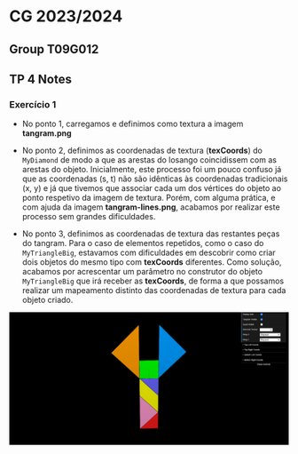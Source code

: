 # CG 2023/2024

## Group T09G012

## TP 4 Notes

### Exercício 1

- No ponto 1, carregamos e definimos como textura a imagem **tangram.png**

- No ponto 2, definimos as coordenadas de textura (**texCoords**) do `MyDiamond` de modo a que as arestas do losango coincidissem com as arestas do objeto. Inicialmente, este processo foi um pouco confuso já que as coordenadas (s, t) não são idênticas às coordenadas tradicionais (x, y) e já que tivemos que associar cada um dos vértices do objeto ao ponto respetivo da imagem de textura. Porém, com alguma prática, e com ajuda da imagem **tangram-lines.png**, acabamos por realizar este processo sem grandes dificuldades.

- No ponto 3, definimos as coordenadas de textura das restantes peças do tangram. Para o caso de elementos repetidos, como o caso do `MyTriangleBig`, estavamos com dificuldades em descobrir como criar dois objetos do mesmo tipo com **texCoords** diferentes. Como solução, acabamos por acrescentar um parâmetro no construtor do objeto `MyTriangleBig` que irá receber as **texCoords**, de forma a que possamos realizar um mapeamento distinto das coordenadas de textura para cada objeto criado.

![Screenshot 1](screenshots/cg-t09-g12-tp4-1.png)